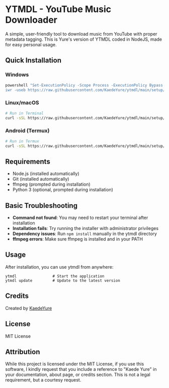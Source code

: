 # YTMDL - YouTube Music Downloader

A simple, user-friendly tool to download music from YouTube with proper metadata tagging.
This is Yure's version of YTMDL coded in NodeJS, made for easy personal usage.

## Quick Installation

### Windows
```powershell
powershell "Set-ExecutionPolicy -Scope Process -ExecutionPolicy Bypass
iwr -useb https://raw.githubusercontent.com/KaedeYure/ytmdl/main/setup/win.ps1 | iex"
```

### Linux/macOS
```bash
# Run in Terminal
curl -sSL https://raw.githubusercontent.com/KaedeYure/ytmdl/main/setup/linux.sh | bash
```

### Android (Termux)
```bash
# Run in Termux
curl -sSL https://raw.githubusercontent.com/KaedeYure/ytmdl/main/setup/termux.sh | bash
```

## Requirements

- Node.js (installed automatically)
- Git (installed automatically)
- ffmpeg (prompted during installation)
- Python 3 (optional, prompted during installation)

## Basic Troubleshooting

- **Command not found**: You may need to restart your terminal after installation
- **Installation fails**: Try running the installer with administrator privileges
- **Dependency issues**: Run `npm install` manually in the ytmdl directory
- **ffmpeg errors**: Make sure ffmpeg is installed and in your PATH

## Usage

After installation, you can use ytmdl from anywhere:

```
ytmdl                # Start the application
ytmdl update         # Update to the latest version
```

## Credits

Created by [KaedeYure](https://github.com/KaedeYure)

## License

MIT License

## Attribution
While this project is licensed under the MIT License, if you use this software, 
I kindly request that you include a reference to "Kaede Yure" in your documentation, 
about page, or credits section. This is not a legal requirement, but a courtesy request.